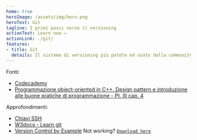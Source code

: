 ```yaml
---
home: true
heroImage: /assets/img/hero.png
heroText: Git
tagline: I primi passi verso il versioning
actionText: Learn now →
actionLink: ./git/
features:
- title: Git
  details: Il sistema di versioning più potete ed usato dalla community.
---
```

Fonti:<br>
- [Codecademy](https://www.codecademy.com/learn/learn-git)
- [Programmazione object-oriented in C++. Design pattern e introduzione alle buone pratiche di programmazione - Pt. III cap. 4](https://www.amazon.it/Programmazione-object-oriented-introduzione-pratiche-programmazione/dp/8893851091/ref=sr_1_5?__mk_it_IT=%C3%85M%C3%85%C5%BD%C3%95%C3%91&keywords=c%2B%2B&qid=1580907598&sr=8-5)

Approfondimenti:<br>
- [Chiavi SSH](https://help.github.com/en/github/authenticating-to-github/connecting-to-github-with-ssh)
- [W3docs - Learn git](https://www.w3docs.com/learn-git/introduction4.html)
- [Version Control by Example](https://ericsink.com/vcbe/index.html) Not working? [`Download here`](/assets/vcbe_a4_lo.pdf)
